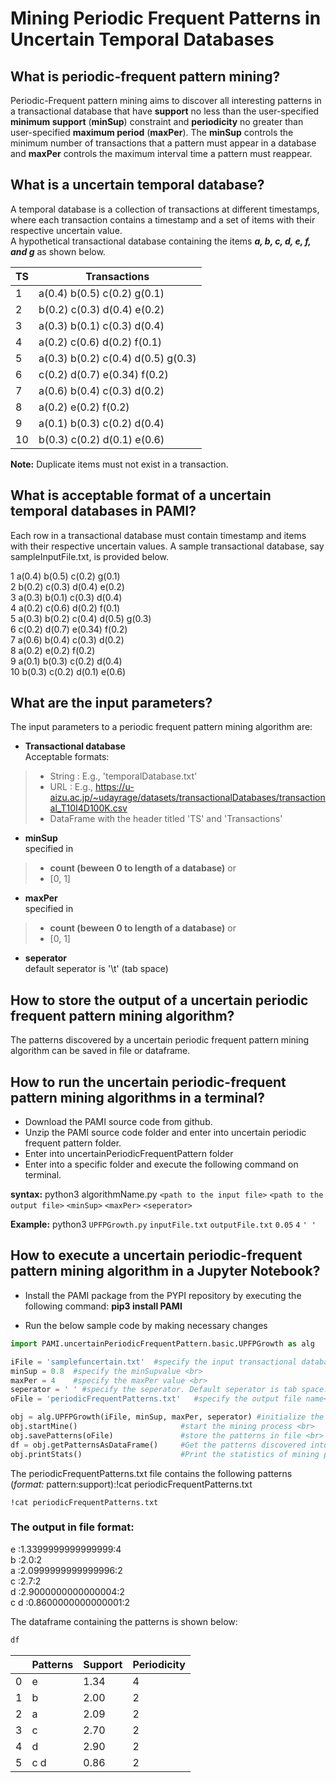 # Mining Periodic Frequent Patterns in Uncertain Temporal Databases

## What is periodic-frequent pattern mining?

Periodic-Frequent pattern mining aims to discover all interesting patterns in a transactional database that have **support** no less than the user-specified **minimum support** (**minSup**) constraint and **periodicity** no greater than user-specified **maximum period** (**maxPer**).  The **minSup** controls the minimum number of transactions that a pattern must appear in a database and **maxPer** controls the maximum interval time a pattern must reappear.

## What is a uncertain temporal database?

A temporal database is a collection of transactions at different timestamps, where each transaction contains a timestamp and a set of items with their respective uncertain value. <br> A hypothetical transactional database containing the items **_a, b, c, d, e, f, and g_** as shown below.

| TS  | Transactions                       |
|-----|------------------------------------|
| 1   | a(0.4) b(0.5) c(0.2) g(0.1)        |
| 2   | b(0.2) c(0.3) d(0.4) e(0.2)        |
| 3   | a(0.3) b(0.1) c(0.3) d(0.4)        | 
| 4   | a(0.2) c(0.6) d(0.2) f(0.1)        |
| 5   | a(0.3) b(0.2) c(0.4) d(0.5) g(0.3) |
| 6   | c(0.2) d(0.7) e(0.34) f(0.2)       |
| 7   | a(0.6) b(0.4) c(0.3) d(0.2)        |
| 8   | a(0.2) e(0.2) f(0.2)               | 
| 9   | a(0.1) b(0.3) c(0.2) d(0.4)        |
| 10  | b(0.3) c(0.2) d(0.1) e(0.6)        |

__Note:__  Duplicate items must not exist in a transaction.

## What is acceptable format of a uncertain temporal databases in PAMI?

Each row in a transactional database must contain timestamp and items with their respective uncertain values.  A sample transactional database, say sampleInputFile.txt, is provided below.

1 a(0.4) b(0.5) c(0.2) g(0.1)   <br> 
2 b(0.2) c(0.3) d(0.4) e(0.2)   <br>
3 a(0.3) b(0.1) c(0.3) d(0.4)   <br>
4 a(0.2) c(0.6) d(0.2) f(0.1)   <br>
5 a(0.3) b(0.2) c(0.4) d(0.5) g(0.3)  <br> 
6 c(0.2) d(0.7) e(0.34) f(0.2)  <br>
7 a(0.6) b(0.4) c(0.3) d(0.2)   <br>
8 a(0.2) e(0.2) f(0.2)    <br>
9 a(0.1) b(0.3) c(0.2) d(0.4)   <br>
10 b(0.3) c(0.2) d(0.1) e(0.6)   <br>

## What are the input parameters?

The input parameters to a periodic frequent pattern mining algorithm are: 
* __Transactional database__  <br> Acceptable formats:
> * String : E.g., 'temporalDatabase.txt'
> * URL  : E.g., https://u-aizu.ac.jp/~udayrage/datasets/transactionalDatabases/transactional_T10I4D100K.csv
> * DataFrame with the header titled 'TS' and 'Transactions'

* __minSup__  <br> specified in 
> * __count (beween 0 to length of a database)__ or 
> * [0, 1]
* __maxPer__  <br> specified in 
> * __count (beween 0 to length of a database)__ or 
> * [0, 1]
* __seperator__ <br> default seperator is '\t' (tab space)

## How to store the output of a uncertain periodic frequent pattern mining algorithm?
The patterns discovered by a uncertain periodic frequent pattern mining algorithm can be saved in file or dataframe.

## How to run the uncertain periodic-frequent pattern mining algorithms in a terminal?

* Download the PAMI source code from github.
* Unzip the PAMI source code folder and enter into uncertain periodic frequent pattern folder.
* Enter into uncertainPeriodicFrequentPattern folder
* Enter into a specific folder and execute the  following command on terminal.

__syntax:__ python3 algorithmName.py `<path to the input file>` `<path to the output file>` `<minSup>` `<maxPer>` `<seperator>`

__Example:__ python3 `UPFPGrowth.py` `inputFile.txt` `outputFile.txt` `0.05`  `4`  `' '`

## How to execute a uncertain periodic-frequent pattern mining algorithm in a Jupyter Notebook?

- Install the PAMI package from the PYPI repository by executing the following command:   **pip3 install PAMI**
* Run the below sample code by making necessary changes


```python
import PAMI.uncertainPeriodicFrequentPattern.basic.UPFPGrowth as alg 

iFile = 'samplefuncertain.txt'  #specify the input transactional database <br>
minSup = 0.8  #specify the minSupvalue <br>
maxPer = 4    #specify the maxPer value <br>
seperator = ' ' #specify the seperator. Default seperator is tab space. <br>
oFile = 'periodicFrequentPatterns.txt'   #specify the output file name<br>

obj = alg.UPFPGrowth(iFile, minSup, maxPer, seperator) #initialize the algorithm <br>
obj.startMine()                       #start the mining process <br>
obj.savePatterns(oFile)               #store the patterns in file <br>
df = obj.getPatternsAsDataFrame()     #Get the patterns discovered into a dataframe <br>
obj.printStats()                      #Print the statistics of mining process
```

The periodicFrequentPatterns.txt file contains the following patterns (*format:* pattern:support):!cat periodicFrequentPatterns.txt


```terminal
!cat periodicFrequentPatterns.txt
```

### The output in file format:

e :1.3399999999999999:4    <br>
b :2.0:2    <br>
a :2.0999999999999996:2   <br>
c :2.7:2    <br>
d :2.9000000000000004:2    <br> 
c d :0.8600000000000001:2   <br>

The dataframe containing the patterns is shown below:


```python
df
```

|  | Patterns | Support | Periodicity |
| --- | --- | --- | --- |
| 0 | e | 1.34 | 4 |
| 1 | b | 2.00 | 2 |
| 2 | a | 2.09 | 2 |
| 3 | c | 2.70 | 2 |
| 4 | d | 2.90 | 2 |
| 5 | c d | 0.86 | 2 |
